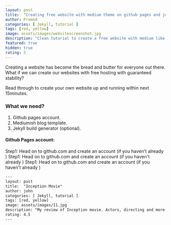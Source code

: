 ```yaml
---
layout: post
title:  "Creating free website with medium theme on github pages and jekyll mediumish template"
author: Pramod
categories: [ Jekyll, tutorial ]
tags: [red, yellow]
image: assets/images/websitescreenshot.jpg
description: "Clean tutorial to create a free website with medium like theme using github pages , jekyll , mediumish template"
featured: true
hidden: true
rating: 5
---
```


Creating a website has become the bread and butter for everyone out there. What if we can create our websites with free hosting with guaranteed stability?   

Read through to create your own website up and running within next 15minutes. 

### What we need? 
1. Github pages account. 
2. Mediumish blog template. 
3. Jekyll build generator (optional). 

#### Github Pages account:
Step1: Head on to github.com and create an account (if you haven't already )
Step1: Head on to github.com and create an account (if you haven't already )
Step1: Head on to github.com and create an account (if you haven't already )

```html
---
layout: post
title:  "Inception Movie"
author: john
categories: [ Jekyll, tutorial ]
tags: [red, yellow]
image: assets/images/11.jpg
description: "My review of Inception movie. Actors, directing and more."
rating: 4.5
---
```
